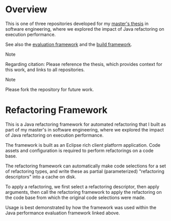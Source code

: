 # Overview
This is one of three repositories developed for my [master's thesis](https://lup.lub.lu.se/student-papers/search/publication/9204484) in software engineering, where we explored the impact of Java refactoring on execution performance.

See also the [evaluation framework](https://github.com/kaohl/masters-thesis-software-evaluation) and the [build framework](https://github.com/kaohl/daivy).

> [!NOTE]
> Regarding citation: Please reference the thesis, which provides context for this work, and links to all repositories.

> [!NOTE]
> Please fork the repository for future work.

# Refactoring Framework
This is a Java refactoring framework for automated refactoring that I built as part of my master's in software engineering, where we explored the impact of Java refactoring on execution performance.

The framework is built as an Eclipse rich client platform application. Code assets and configuration is required to perform refactorings on a code base.

The refactoring framework can automatically make code selections for a set of refactoring types, and write these as partial (parameterized) "refactoring descriptors" into a cache on disk.

To apply a refactoring, we first select a refactoring descriptor, then apply arguments, then call the refactoring framework to apply the refactoring on the code base from which the original code selections were made.

Usage is best demonstrated by how the framework was used within the Java performance evaluation framework linked above.
